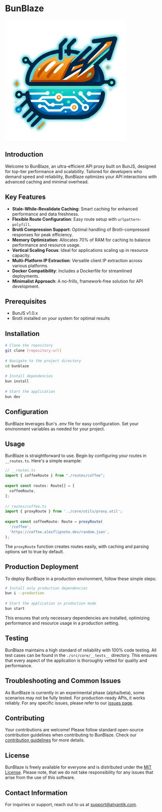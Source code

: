 # BunBlaze

<img src="https://raw.githubusercontent.com/Atyantik/bunblaze/main/images/BunBlaze-Logo.png" alt="BunBlaze Logo" width="400"/>

## Introduction
Welcome to BunBlaze, an ultra-efficient API proxy built on BunJS, designed for top-tier performance and scalability. Tailored for developers who demand speed and reliability, BunBlaze optimizes your API interactions with advanced caching and minimal overhead.

## Key Features
- **Stale-While-Revalidate Caching**: Smart caching for enhanced performance and data freshness.
- **Flexible Route Configuration**: Easy route setup with `urlpattern-polyfill`.
- **Brotli Compression Support**: Optimal handling of Brotli-compressed responses for peak efficiency.
- **Memory Optimization**: Allocates 70% of RAM for caching to balance performance and resource usage.
- **Vertical Scaling Focus**: Ideal for applications scaling up in resource capacity.
- **Multi-Platform IP Extraction**: Versatile client IP extraction across various platforms.
- **Docker Compatibility**: Includes a Dockerfile for streamlined deployments.
- **Minimalist Approach**: A no-frills, framework-free solution for API development.

## Prerequisites
- BunJS v1.0.x
- Brotli installed on your system for optimal results

## Installation
```bash
# Clone the repository
git clone [repository-url]

# Navigate to the project directory
cd bunblaze

# Install dependencies
bun install

# Start the application
bun dev
```

## Configuration
BunBlaze leverages Bun's .env file for easy configuration. Set your environment variables as needed for your project.

## Usage
BunBlaze is straightforward to use. Begin by configuring your routes in `__routes.ts`. Here's a simple example:

```typescript
// __routes.ts
import { coffeeRoute } from "./routes/coffee";

export const routes: Route[] = [
  coffeeRoute,
];

// routes/coffee.ts
import { proxyRoute } from '../core/utils/proxy.util';

export const coffeeRoute: Route = proxyRoute(
  '/coffee',
  'https://coffee.alexflipnote.dev/random.json',
);
```
The `proxyRoute` function creates routes easily, with caching and parsing options set to true by default.

## Production Deployment
To deploy BunBlaze in a production environment, follow these simple steps:
```bash
# Install only production dependencies
bun i --production

# Start the application in production mode
bun start
```
This ensures that only necessary dependencies are installed, optimizing performance and resource usage in a production setting.

## Testing
BunBlaze maintains a high standard of reliability with 100% code testing. All test cases can be found in the `./src/core/__tests__` directory. This ensures that every aspect of the application is thoroughly vetted for quality and performance.

## Troubleshooting and Common Issues
As BunBlaze is currently in an experimental phase (alpha/beta), some scenarios may not be fully tested. For production-ready APIs, it works reliably. For any specific issues, please refer to our [issues page](link-to-issues-page).

## Contributing
Your contributions are welcome! Please follow standard open-source contribution guidelines when contributing to BunBlaze. Check our [contribution guidelines](link-to-contribution-guidelines) for more details.

## License
BunBlaze is freely available for everyone and is distributed under the [MIT License](link-to-license). Please note, that we do not take responsibility for any issues that arise from the use of this software.

## Contact Information
For inquiries or support, reach out to us at support@atyantik.com.
